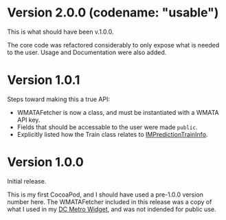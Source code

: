 # Version 2.0.0 (codename: "usable") 
This is what should have been v.1.0.0.

The core code was refactored considerably to only expose what is needed to the user.  Usage and Documentation were also added.

# Version 1.0.1
Steps toward making this a true API:
* WMATAFetcher is now a class, and must be instantiated with a WMATA API key.
* Fields that should be accessable to the user were made `public`.
* Explicitly listed how the Train class relates to [IMPredictionTrainInfo](https://developer.wmata.com/docs/services/547636a6f9182302184cda78/operations/547636a6f918230da855363f/console#AIMPredictionTrainInfo).

# Version 1.0.0
Initial release.

This is my first CocoaPod, and I should have used a pre-1.0.0 version number here.  The WMATAFetcher included in this release was a copy of what I used in my [DC Metro Widget](https://github.com/clrung/DCMetroWidget), and was not indended for public use.